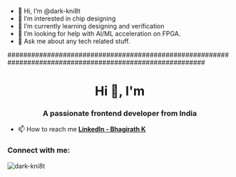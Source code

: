 - 👋 Hi, I’m @dark-kni8t
- 👀 I’m interested in chip designing
- 🌱 I’m currently learning designing and verification
- 🤔 I’m looking for help with AI/ML acceleration on FPGA.
- 💬 Ask me about any tech related stuff.
<!---
- 💞️ I’m looking to collaborate on ...
- 📫 How to reach me ...
--->

<!---
dark-knight123/dark-knight123 is a ✨ special ✨ repository because its `README.md` (this file) appears on your GitHub profile.
You can click the Preview link to take a look at your changes.
--->
##########################################################################################################

<h1 align="center">Hi 👋, I'm <name></h1>
<h3 align="center">A passionate frontend developer from India</h3>

- 📫 How to reach me **[LinkedIn - Bhagirath K](https://www.linkedin.com/in/bhagirath-k-/)**

<h3 align="left">Connect with me:</h3>
<p align="left">
</p>

<p><img align="center" src="https://github-readme-stats.vercel.app/api/top-langs?username=dark-kni8t&show_icons=true&locale=en&layout=compact" alt="dark-kni8t" /></p>
